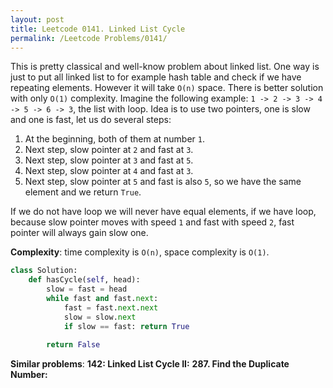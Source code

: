 ```yaml
---
layout: post
title: Leetcode 0141. Linked List Cycle
permalink: /Leetcode Problems/0141/
---
```


This is pretty classical and well-know problem about linked list. One way is just to put all linked list to for example hash table and check if we have repeating elements. However it will take `O(n)` space. There is better solution with only `O(1)` complexity. Imagine the following example:
`1 -> 2 -> 3 -> 4 -> 5 -> 6 -> 3`, the list with loop. Idea is to use two pointers, one is slow and one is fast, let us do several steps:
1. At the beginning, both of them at number `1`.
2. Next step, slow pointer at `2` and fast at `3`.
3. Next step, slow pointer at `3` and fast at `5`.
4. Next step, slow pointer at `4` and fast at `3`.
5. Next step, slow pointer at `5` and fast is also `5`, so we have the same element and we return `True`.

If we do not have loop we will never have equal elements, if we have loop, because slow pointer moves with speed `1` and fast with speed `2`, fast pointer will always gain slow one.

**Complexity**: time complexity is `O(n)`, space complexity is `O(1)`. 

```python
class Solution:
    def hasCycle(self, head):
        slow = fast = head
        while fast and fast.next:
            fast = fast.next.next
            slow = slow.next
            if slow == fast: return True
            
        return False
```

**Similar problems**:
**142: Linked List Cycle II:**
**287. Find the Duplicate Number:**

